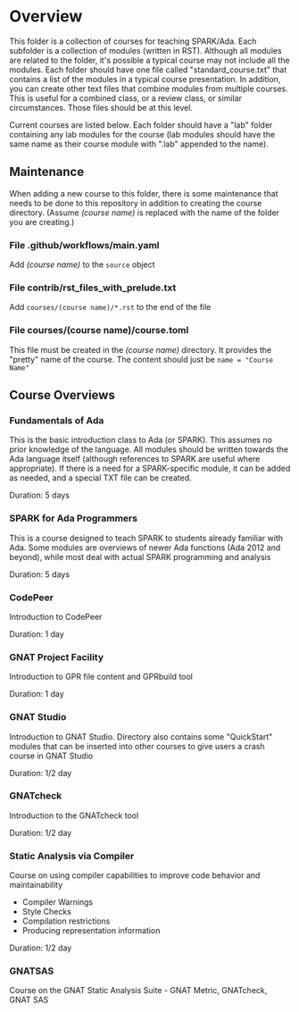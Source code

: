 # Overview

This folder is a collection of courses for teaching SPARK/Ada. Each subfolder
is a collection of modules (written in RST). Although all modules are related
to the folder, it's possible a typical course may not include all the modules.
Each folder should have one file called "standard_course.txt" that contains a
list of the modules in a typical course presentation.
In addition, you can create other text files that combine modules from
multiple courses. This is useful for a combined class, or a review class,
or similar circumstances. Those files should be at this level.

Current courses are listed below. Each folder should have a "lab" folder 
containing any lab modules for the course (lab modules should have the
same name as their course module with ".lab" appended to the name).

## Maintenance

When adding a new course to this folder, there is some maintenance that needs
to be done to this repository in addition to creating the course directory.
(Assume *(course name)* is replaced with the name of the folder you are creating.)

### File **.github/workflows/main.yaml**

Add *(course name)* to the ``source`` object

### File **contrib/rst_files_with_prelude.txt**

Add ``courses/(course name)/*.rst`` to the end of the file

### File **courses/(course name)/course.toml**

This file must be created in the *(course name)* directory.
It provides the "pretty" name of the course. The content should just be
``name = "Course Name"``

## Course Overviews

### Fundamentals of Ada

This is the basic introduction class to Ada (or SPARK). This assumes no
prior knowledge of the language. All modules should be written towards
the Ada language itself (although references to SPARK are useful
where appropriate).  If there is a need for a SPARK-specific module,
it can be added as needed, and a special TXT file can be created.

Duration: 5 days

### SPARK for Ada Programmers

This is a course designed to teach SPARK to students already familiar with
Ada. Some modules are overviews of newer Ada functions (Ada 2012 and beyond),
while most deal with actual SPARK programming and analysis

Duration: 5 days

### CodePeer

Introduction to CodePeer

Duration: 1 day

### GNAT Project Facility

Introduction to GPR file content and GPRbuild tool

Duration: 1 day

### GNAT Studio

Introduction to GNAT Studio. Directory also contains some "QuickStart" modules
that can be inserted into other courses to give users a crash course in GNAT Studio

Duration: 1/2 day

### GNATcheck

Introduction to the GNATcheck tool

Duration: 1/2 day

### Static Analysis via Compiler

Course on using compiler capabilities to improve code behavior and maintainability

  * Compiler Warnings
  * Style Checks
  * Compilation restrictions
  * Producing representation information

Duration: 1/2 day

### GNATSAS

Course on the GNAT Static Analysis Suite - GNAT Metric, GNATcheck, GNAT SAS
